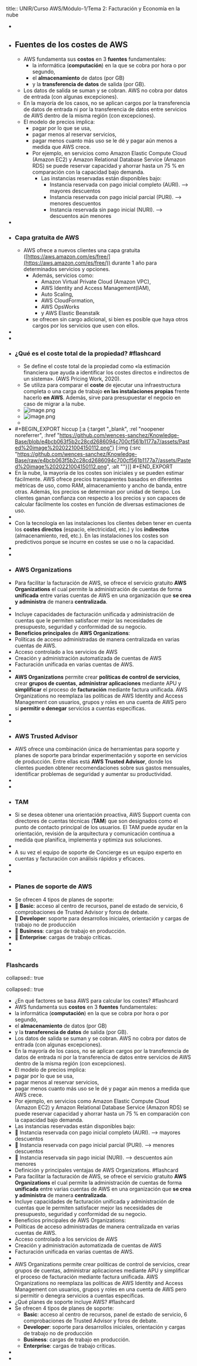 title:: UNIR/Curso AWS/Módulo-1/Tema 2: Facturación y Economía en la nube

-
- ## Fuentes de los costes de AWS
	- AWS fundamenta sus **costos** en 3 **fuentes** fundamentales:
		- la informática (**computación**) en la que se cobra por hora o por segundo,
		- el **almacenamiento** de datos (por GB)
		- y la **transferencia de datos** de salida (por GB).
	- Los datos de salida se suman y se cobran. AWS no cobra por datos de entrada (con algunas excepciones).
	- En la mayoría de los casos, no se aplican cargos por la transferencia de datos de entrada ni por la transferencia de datos entre servicios de AWS dentro de la misma región (con excepciones).
	- El modelo de precios implica:
		- pagar por lo que se usa,
		- pagar menos al reservar servicios,
		- pagar menos cuanto más uso se le dé y pagar aún menos a medida que AWS crece.
		- Por ejemplo, en servicios como Amazon Elastic Compute Cloud (Amazon 
		  EC2) y Amazon Relational Database Service (Amazon RDS) se puede reservar
		   capacidad y ahorrar hasta un 75 % en comparación con la capacidad bajo 
		  demanda.
			- Las instancias reservadas están disponibles bajo:
				- Instancia reservada con pago inicial completo (AURI). --> mayores descuentos
				- Instancia reservada con pago inicial parcial (PURI). --> menores descuentos
				- Instancia reservada sin pago inicial (NURI). --> descuentos aún menores
-
- ### Capa gratuita de AWS
	- AWS ofrece a nuevos clientes una capa gratuita ([https://aws.amazon.com/es/free/](https://aws.amazon.com/es/free/)) durante 1 año para determinados servicios y opciones.
		- Además, servicios como:
			- Amazon Virtual Private Cloud (Amazon VPC),
			- AWS Identity and Access Management(IAM),
			- Auto Scaling,
			- AWS CloudFormation,
			- AWS OpsWorks
			- y AWS Elastic Beanstalk
		- se ofrecen sin cargo adicional, si bien es posible que haya otros cargos por los servicios que usen con ellos.
-
-
### [](https://github.com/wences-sanchez/Knowledge-Base/blob/e4bcb063f5b2c28cd2686094c700cf561b1177a7/pages/UNIR%252FCurso%20AWS%252FM%C3%B3dulo-1%252FTema%202%253A%20Facturaci%C3%B3n%20y%20Econom%C3%ADa%20en%20la%20nube.md#qué-es-el-coste-total-de-la-propiedad-flashcard)
- ### ¿Qué es el coste total de la propiedad? #flashcard
	- Se define el coste total de la propiedad como «la estimación 
	  financiera que ayuda a identificar los costes directos e indirectos de 
	  un sistema». (AWS Pricing Work, 2020).
	- Se utiliza para comparar el **coste** de ejecutar una infraestructura completa o una carga de trabajo **en las instalaciones propias** frente hacerlo **en AWS**. Además, sirve para presupuestar el negocio en caso de migrar a la nube.
	- ![image.png](../assets/image_1665486660249_0.png)
	- ![image.png](../assets/image_1665486677886_0.png)
	-
- #+BEGIN_EXPORT hiccup
  [:a {:target "_blank", :rel "noopener noreferrer", :href "https://github.com/wences-sanchez/Knowledge-Base/blob/e4bcb063f5b2c28cd2686094c700cf561b1177a7/assets/Pasted%20image%2020221004150112.png"} [:img {:src "https://github.com/wences-sanchez/Knowledge-Base/raw/e4bcb063f5b2c28cd2686094c700cf561b1177a7/assets/Pasted%20image%2020221004150112.png", :alt ""}]]
  #+END_EXPORT
- En la nube, la mayoría de los costes son iniciales y se pueden 
  estimar fácilmente. AWS ofrece precios transparentes basados en 
  diferentes métricas de uso, como RAM, almacenamiento y ancho de banda, 
  entre otras. Además, los precios se determinan por unidad de tiempo. Los
   clientes ganan confianza con respecto a los precios y son capaces de 
  calcular fácilmente los costes en función de diversas estimaciones de 
  uso.
-
- Con la tecnología en las instalaciones los clientes deben tener en cuenta los **costes directos** (espacio, electricidad, etc.) y los **indirectos**
   (almacenamiento, red, etc.). En las instalaciones los costes son 
  predictivos porque se incurre en costes se use o no la capacidad.
-
-
### [](https://github.com/wences-sanchez/Knowledge-Base/blob/e4bcb063f5b2c28cd2686094c700cf561b1177a7/pages/UNIR%252FCurso%20AWS%252FM%C3%B3dulo-1%252FTema%202%253A%20Facturaci%C3%B3n%20y%20Econom%C3%ADa%20en%20la%20nube.md#aws-organizations)
- ### AWS Organizations
- Para facilitar la facturación de AWS, se ofrece el servicio gratuito **AWS Organizations** el cual permite la administración de cuentas de forma **unificada** entre varias cuentas de AWS en una organización que **se crea y administra** de manera **centralizada**.
-
- Incluye capacidades de facturación unificada y administración de 
  cuentas que le permiten satisfacer mejor las necesidades de presupuesto,
   seguridad y conformidad de su negocio.
- **Beneficios principales** de **AWS Organizations**:
- Políticas de acceso administradas de manera centralizada en varias cuentas de AWS.
- Acceso controlado a los servicios de AWS
- Creación y administración automatizada de cuentas de AWS
- Facturación unificada en varias cuentas de AWS.
-
- **AWS Organizations** permite crear **políticas de control de servicios**, crear **grupos de cuentas**, **administrar aplicaciones** mediante APU y **simplificar** el proceso de **facturación**
   mediante factura unificada. AWS Organizations no reemplaza las 
  políticas de AWS Identity and Access Management con usuarios, grupos y 
  roles en una cuenta de AWS pero sí **permitir o denegar** servicios a cuentas específicas.
-
-
### [](https://github.com/wences-sanchez/Knowledge-Base/blob/e4bcb063f5b2c28cd2686094c700cf561b1177a7/pages/UNIR%252FCurso%20AWS%252FM%C3%B3dulo-1%252FTema%202%253A%20Facturaci%C3%B3n%20y%20Econom%C3%ADa%20en%20la%20nube.md#aws-trusted-advisor)
- ### AWS Trusted Advisor
- AWS ofrece una combinación única de herramientas para soporte y 
  planes de soporte para brindar experimentación y soporte en servicios de
   producción. Entre ellas está **AWS Trusted Advisor**, 
  donde los clientes pueden obtener recomendaciones sobre sus gastos 
  mensuales, identificar problemas de seguridad y aumentar su 
  productividad.
-
-
### [](https://github.com/wences-sanchez/Knowledge-Base/blob/e4bcb063f5b2c28cd2686094c700cf561b1177a7/pages/UNIR%252FCurso%20AWS%252FM%C3%B3dulo-1%252FTema%202%253A%20Facturaci%C3%B3n%20y%20Econom%C3%ADa%20en%20la%20nube.md#tam)
- ### TAM
- Si se desea obtener una orientación proactiva, AWS Support cuenta con directores de cuentas técnicas (**TAM**)
   que son designados como el punto de contacto principal de los usuarios.
   El TAM puede ayudar en la orientación, revisión de la arquitectura y 
  comunicación continua a medida que planifica, implementa y optimiza sus 
  soluciones.
-
- A su vez el equipo de soporte de Concierge es un equipo experto en cuentas y facturación con análisis rápidos y eficaces.
-
-
### [](https://github.com/wences-sanchez/Knowledge-Base/blob/e4bcb063f5b2c28cd2686094c700cf561b1177a7/pages/UNIR%252FCurso%20AWS%252FM%C3%B3dulo-1%252FTema%202%253A%20Facturaci%C3%B3n%20y%20Econom%C3%ADa%20en%20la%20nube.md#planes-de-soporte-de-aws)
- ### Planes de soporte de AWS
- Se ofrecen 4 tipos de planes de soporte:
-  **Basic**: acceso al centro de recursos, panel de estado de servicio, 6 comprobaciones de Trusted Advisor y foros de debate.
-  **Developer**: soporte para desarrollos iniciales, orientación y cargas de trabajo no de producción
-  **Business**: cargas de trabajo en producción.
-  **Enterprise**: cargas de trabajo críticas.
-
-
### [](https://github.com/wences-sanchez/Knowledge-Base/blob/e4bcb063f5b2c28cd2686094c700cf561b1177a7/pages/UNIR%252FCurso%20AWS%252FM%C3%B3dulo-1%252FTema%202%253A%20Facturaci%C3%B3n%20y%20Econom%C3%ADa%20en%20la%20nube.md#flashcards)
### Flashcards
collapsed:: true

collapsed:: true
- ¿En qué factores se basa AWS para calcular los costes? #flashcard
- AWS fundamenta sus **costos** en 3 **fuentes** fundamentales:
- la informática (**computación**) en la que se cobra por hora o por segundo,
- el **almacenamiento** de datos (por GB)
- y la **transferencia de datos** de salida (por GB).
- Los datos de salida se suman y se cobran. AWS no cobra por datos de entrada (con algunas excepciones).
- En la mayoría de los casos, no se aplican cargos por la 
  transferencia de datos de entrada ni por la transferencia de datos entre
   servicios de AWS dentro de la misma región (con excepciones).
- El modelo de precios implica:
- pagar por lo que se usa,
- pagar menos al reservar servicios,
- pagar menos cuanto más uso se le dé y pagar aún menos a medida que AWS crece.
- Por ejemplo, en servicios como Amazon Elastic Compute Cloud (Amazon 
  EC2) y Amazon Relational Database Service (Amazon RDS) se puede reservar
   capacidad y ahorrar hasta un 75 % en comparación con la capacidad bajo 
  demanda.
- Las instancias reservadas están disponibles bajo:
-  Instancia reservada con pago inicial completo (AURI). --> mayores descuentos
-  Instancia reservada con pago inicial parcial (PURI). --> menores descuentos
-  Instancia reservada sin pago inicial (NURI). --> descuentos aún menores
- Definición y principales ventajas de AWS Organizations. #flashcard
- Para facilitar la facturación de AWS, se ofrece el servicio gratuito **AWS Organizations** el cual permite la administración de cuentas de forma **unificada** entre varias cuentas de AWS en una organización que **se crea y administra** de manera **centralizada**.
- Incluye capacidades de facturación unificada y administración de 
  cuentas que le permiten satisfacer mejor las necesidades de presupuesto,
   seguridad y conformidad de su negocio.
- Beneficios principales de AWS Organizations:
- Políticas de acceso administradas de manera centralizada en varias cuentas de AWS.
- Acceso controlado a los servicios de AWS
- Creación y administración automatizada de cuentas de AWS
- Facturación unificada en varias cuentas de AWS.
-
- AWS Organizations permite crear políticas de control de servicios, 
  crear grupos de cuentas, administrar aplicaciones mediante APU y 
  simplificar el proceso de facturación mediante factura unificada. AWS 
  Organizations no reemplaza las políticas de AWS Identity and Access 
  Management con usuarios, grupos y roles en una cuenta de AWS pero si 
  permitir o denegra servicios a cuentas específicas.
- ¿Qué planes de soporte incluye AWS? #flashcard
- Se ofrecen 4 tipos de planes de soporte:
	- **Basic**: acceso al centro de recursos, panel de estado de servicio, 6 comprobaciones de Trusted Advisor y foros de debate.
	- **Developer**: soporte para desarrollos iniciales, orientación y cargas de trabajo no de producción
	- **Business**: cargas de trabajo en producción.
	- **Enterprise**: cargas de trabajo críticas.
-
-